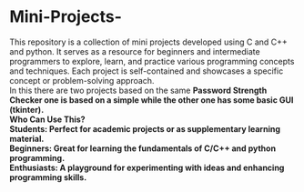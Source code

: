 # Mini-Projects-
This repository is a collection of mini projects developed using C and C++ and python. It serves as a resource for beginners and intermediate programmers to explore, learn, and practice various programming concepts and techniques. Each project is self-contained and showcases a specific concept or problem-solving approach.
<br>
In this there are two projects based on the same <b>Password Strength Checker<b> one is based on a simple while the other one has some basic GUI (tkinter).
<br>
Who Can Use This?
<br>
Students: Perfect for academic projects or as supplementary learning material.
<br>
Beginners: Great for learning the fundamentals of C/C++ and python programming.
<br>
Enthusiasts: A playground for experimenting with ideas and enhancing programming skills.
